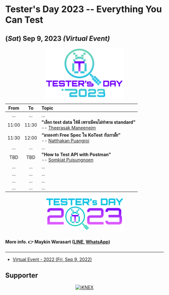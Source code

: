 # Tester's Day 2023 -- Everything You Can Test 

## **(*Sat*) Sep 9, 2023** *(Virtual Event)*

<p align="center">
    <a href="#"><img src="Asset/2023/Logo/PNG/Testers-Day-2023_%20logo-01.png" width="50%" title="Tester's Day 2023"></a>
</p>

| From    |    To    |  Topic                                                |
|:-------:|:--------:|:------------------------------------------------------|
| ...     |  ...     | ...                                                   |
| 11:00   |  11:30   | <b>"เลือก test data ให้ดี เพราะมีคนไม่ทำตาม standard"</b><br> -- <a href="https://facebook.com/theerasak.maneeneim" target="_blank">Theerasak Maneeneim</a>|
| 11:30   |  12:00   | <b>“มาลองท่า Free Spec ใน KoTest กับเรามั้ย”</b><br> -- <a href="https://www.facebook.com/mayplepete" target="_blank">Natthakan Puangroi</a>              |
| ...     |  ...     | ...                                                   |
| TBD     |  TBD     | <b>"How to Test API with Postman"</b><br> -- <a href="https://facebook.com/somkiatspns" target="_blank">Somkiat Puisungnoen</a>                     |
| ...     |  ...     | ...                                                   |
| ...     |  ...     | ...                                                   |
| ...     |  ...     | ...                                                   |
| ...     |  ...     | ...                                                   |


<p align="center">
    <a href="#"><img src="Asset/2023/Logo/PNG/Testers-Day-2023_%20logo-02.png" width="50%" title="Tester's Day 2023"></a>
</p>

#### More info. 👉 Maykin Warasart ([LINE](https://line.me/R/ti/p/%40maykin), [WhatsApp](https://api.whatsapp.com/send?phone=66832725900))

---

+ [Virtual Event - 2022 (Fri, Sep 9, 2022)](2022)

## Supporter

<p align="center">
    <a href="https://iknex.or.th" target="blank"><img src="https://iknexth.github.io/assets/images/logo.png" width="60%" title="iKNEX"></a>
</p>